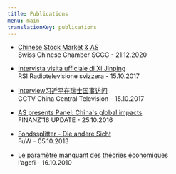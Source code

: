 ```yaml
---
title: Publications
menu: main
translationKey: publications
---
```


- [Chinese Stock Market & AS](https://youtu.be/qT2tTo9D30w)  
  Swiss Chinese Chamber SCCC - 21.12.2020

- [Intervista visita ufficiale di Xi Jinping](16-01-15%20RSI%20radiogiornaleedizione%2008_03.mp3)  
  RSI Radiotelevisione svizzera - 15.10.2017

- [Interview习近平在瑞士国事访问](https://youtu.be/SX0ZY5H3AsI)  
  CCTV China Central Television - 15.10.2017

- [AS presents Panel: China's global impacts](Update%20Finanz%2016%20Conference.jpg)  
  FINANZ'16 UPDATE - 25.10.2016

- [Fondssplitter - Die andere Sicht](13-10-04%20Fondssplitter%20-%20die%20andere%20Sicht.pdf)  
  FuW - 05.10.2013

- [Le paramètre manquant des théories économiques](10-10-12%20AGEFI%20Wuerth%20FNS.pdf)  
  l’agefi - 16.10.2010
